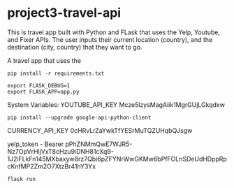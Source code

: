 # project3-travel-api


This is travel app built with Python and FLask that uses the Yelp, Youtube, and Fixer APIs.
The user inputs their current location (country), and the destination (city, country) that they want to go.


A travel app that uses the 

```
pip install -r requirements.txt
```

```
export FLASK_DEBUG=1
export FLASK_APP=app.py
```


System Variables:
YOUTUBE_API_KEY Mcze5lzysMagAiik1MgrGUjLGkqdxw

```pip install --upgrade google-api-python-client```

CURRENCY_API_KEY
0cHRvLrZaYwkTfYESrMuTQZUHqbQJsgw


yelp_token -
Bearer pPhZNMmQwE7WJR5-Nz7OpVrHljVxT8cHzu9iDNH81cXq9-1J2iFLkFn145MXbaxyw8rz7Qbi6pZFYNrWwGKMw6bPfFOLnSDeUdHDppRpcKnfMP2Zm2O7XtzBr41hY3Yx


```
flask run
```
